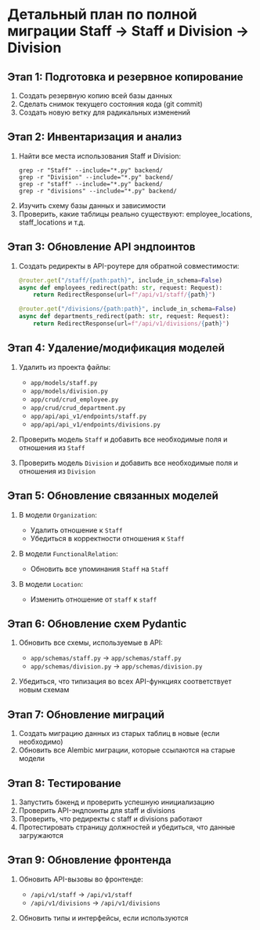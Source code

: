 # Детальный план по полной миграции Staff → Staff и Division → Division

## Этап 1: Подготовка и резервное копирование
1. Создать резервную копию всей базы данных
2. Сделать снимок текущего состояния кода (git commit)
3. Создать новую ветку для радикальных изменений

## Этап 2: Инвентаризация и анализ
1. Найти все места использования Staff и Division:
   ```
   grep -r "Staff" --include="*.py" backend/
   grep -r "Division" --include="*.py" backend/
   grep -r "staff" --include="*.py" backend/
   grep -r "divisions" --include="*.py" backend/
   ```
2. Изучить схему базы данных и зависимости
3. Проверить, какие таблицы реально существуют: employee_locations, staff_locations и т.д.

## Этап 3: Обновление API эндпоинтов
1. Создать редиректы в API-роутере для обратной совместимости:
   ```python
   @router.get("/staff/{path:path}", include_in_schema=False)
   async def employees_redirect(path: str, request: Request):
       return RedirectResponse(url=f"/api/v1/staff/{path}")
   
   @router.get("/divisions/{path:path}", include_in_schema=False)
   async def departments_redirect(path: str, request: Request):
       return RedirectResponse(url=f"/api/v1/divisions/{path}")
   ```

## Этап 4: Удаление/модификация моделей
1. Удалить из проекта файлы:
   - `app/models/staff.py`
   - `app/models/division.py`
   - `app/crud/crud_employee.py`
   - `app/crud/crud_department.py`
   - `app/api/api_v1/endpoints/staff.py`
   - `app/api/api_v1/endpoints/divisions.py`

2. Проверить модель `Staff` и добавить все необходимые поля и отношения из `Staff`
3. Проверить модель `Division` и добавить все необходимые поля и отношения из `Division`

## Этап 5: Обновление связанных моделей
1. В модели `Organization`:
   - Удалить отношение к `Staff`
   - Убедиться в корректности отношения к `Staff`

2. В модели `FunctionalRelation`:
   - Обновить все упоминания `Staff` на `Staff`

3. В модели `Location`:
   - Изменить отношение от `staff` к `staff`

## Этап 6: Обновление схем Pydantic
1. Обновить все схемы, используемые в API:
   - `app/schemas/staff.py` → `app/schemas/staff.py`
   - `app/schemas/division.py` → `app/schemas/division.py`

2. Убедиться, что типизация во всех API-функциях соответствует новым схемам

## Этап 7: Обновление миграций
1. Создать миграцию данных из старых таблиц в новые (если необходимо)
2. Обновить все Alembic миграции, которые ссылаются на старые модели

## Этап 8: Тестирование
1. Запустить бэкенд и проверить успешную инициализацию
2. Проверить API-эндпоинты для staff и divisions
3. Проверить, что редиректы с staff и divisions работают
4. Протестировать страницу должностей и убедиться, что данные загружаются

## Этап 9: Обновление фронтенда
1. Обновить API-вызовы во фронтенде:
   - `/api/v1/staff` → `/api/v1/staff`
   - `/api/v1/divisions` → `/api/v1/divisions`

2. Обновить типы и интерфейсы, если используются 
